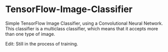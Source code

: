 # TensorFlow-Image-Classifier
Simple TensorFlow Image Classifier, using a Convolutional Neural Network. This classifier is a multiclass classifier, which means that it accepts more than one type of image.

Edit: Still in the process of training.
